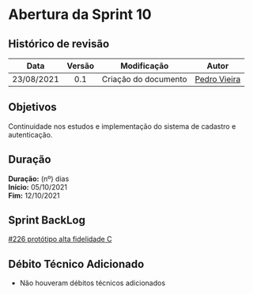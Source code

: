 # Abertura da Sprint 10

## Histórico de revisão

|  **Data**  | **Versão** |   **Modificação**    |                  **Autor**                  |
| :--------: | :--------: | :------------------: | :-----------------------------------------: |
| 23/08/2021 |    0.1     | Criação do documento | [Pedro Vieira](https://github.com/Pedro-V8) |

## Objetivos

Continuidade nos estudos e implementação do sistema de cadastro e autenticação.

## Duração

**Duração:** (nº) dias
<br>
**Início:** 05/10/2021
<br>
**Fim:** 12/10/2021

## Sprint BackLog

[#226 protótipo alta fidelidade C](https://github.com/fga-eps-mds/2021-1-hospitalar/pull/226)
<br>

## Débito Técnico Adicionado

- Não houveram débitos técnicos adicionados
